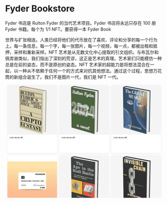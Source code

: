 # Fyder Bookstore

Fyder 书店是 Rulton Fyder 的当代艺术项目。Fyder 书店将永远只存在 100 册 Fyder 书籍。每个为 1/1 NFT。要获得一本 Fyder Book

世界与扩张相连。人类已经将他们的代币放在了喜欢、评论和分享的每一个行为上。每一条信息，每一个字，每一张图片，每一个视频，每一点，都被出租和抵押，采样和重新采样。NFT 艺术是从无数文化中心提取的引文组织。与布瓦尔和佩库谢类似，我们指出了深刻的荒谬，这正是艺术的真理。艺术家们只能模仿一种总是在前的姿态，而不是原创的姿态。NFT 艺术家的超能力是将想法混合在一起，以一种从不依赖于任何一个的方式来对抗其他想法。通过这个过程，思想万花筒的新组合诞生了。我们不是图片一代，我们是 NFT 一代。

![nft](07746d76-fded-4004-a75b-d089163dfb96_.png)

